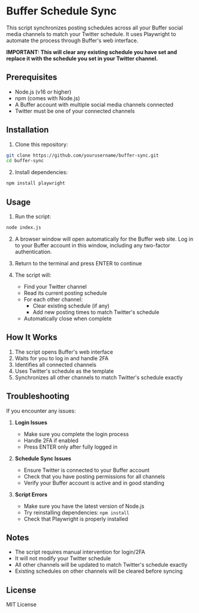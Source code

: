 # Buffer Schedule Sync

This script synchronizes posting schedules across all your Buffer social media channels to match your Twitter schedule. It uses Playwright to automate the process through Buffer's web interface.

**IMPORTANT: This will clear any existing schedule you have set and replace it with the schedule you set in your Twitter channel.**

## Prerequisites

- Node.js (v16 or higher)
- npm (comes with Node.js)
- A Buffer account with multiple social media channels connected
- Twitter must be one of your connected channels

## Installation

1. Clone this repository:
```bash
git clone https://github.com/yourusername/buffer-sync.git
cd buffer-sync
```

2. Install dependencies:
```bash
npm install playwright
```

## Usage

1. Run the script:
```bash
node index.js
```

2. A browser window will open automatically for the Buffer web site. Log in to your Buffer account in this window, including any two-factor authentication.


3. Return to the terminal and press ENTER to continue

4. The script will:
   - Find your Twitter channel
   - Read its current posting schedule
   - For each other channel:
     - Clear existing schedule (if any)
     - Add new posting times to match Twitter's schedule
   - Automatically close when complete

## How It Works

1. The script opens Buffer's web interface
2. Waits for you to log in and handle 2FA
3. Identifies all connected channels
4. Uses Twitter's schedule as the template
5. Synchronizes all other channels to match Twitter's schedule exactly

## Troubleshooting

If you encounter any issues:

1. **Login Issues**
   - Make sure you complete the login process
   - Handle 2FA if enabled
   - Press ENTER only after fully logged in

2. **Schedule Sync Issues**
   - Ensure Twitter is connected to your Buffer account
   - Check that you have posting permissions for all channels
   - Verify your Buffer account is active and in good standing

3. **Script Errors**
   - Make sure you have the latest version of Node.js
   - Try reinstalling dependencies: `npm install`
   - Check that Playwright is properly installed

## Notes

- The script requires manual intervention for login/2FA
- It will not modify your Twitter schedule
- All other channels will be updated to match Twitter's schedule exactly
- Existing schedules on other channels will be cleared before syncing

## License

MIT License 
